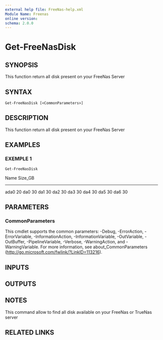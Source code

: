 ```yaml
---
external help file: FreeNas-help.xml
Module Name: Freenas
online version:
schema: 2.0.0
---
```


# Get-FreeNasDisk

## SYNOPSIS
This function return all disk present  on your FreeNas Server

## SYNTAX

```
Get-FreeNasDisk [<CommonParameters>]
```

## DESCRIPTION
This function return all disk present  on your FreeNas Server

## EXAMPLES

### EXEMPLE 1
```
Get-FreeNasDisk
```

Name Size_GB
---- -------
ada0      20
da0       30
da1       30
da2       30
da3       30
da4       30
da5       30
da6       30

## PARAMETERS

### CommonParameters
This cmdlet supports the common parameters: -Debug, -ErrorAction, -ErrorVariable, -InformationAction, -InformationVariable, -OutVariable, -OutBuffer, -PipelineVariable, -Verbose, -WarningAction, and -WarningVariable.
For more information, see about_CommonParameters (http://go.microsoft.com/fwlink/?LinkID=113216).

## INPUTS

## OUTPUTS

## NOTES
This command allow to find all disk available on your FreeNas or TrueNas server

## RELATED LINKS

